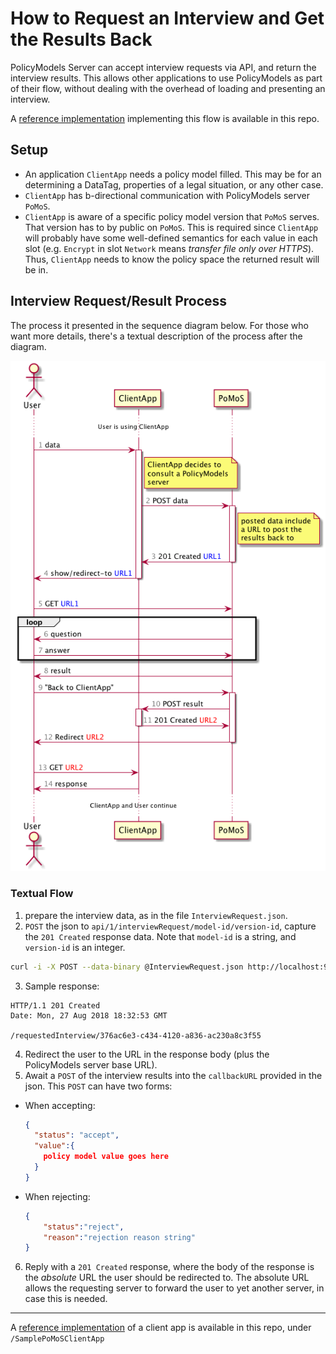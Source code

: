 
# How to Request an Interview and Get the Results Back

PolicyModels Server can accept interview requests via API, and return the interview results. This allows other applications to use PolicyModels as part of their flow, without dealing with the overhead of loading and presenting an interview.

A [reference implementation](/SamplePoMoSClientApp) implementing this flow is available in this repo.

## Setup

* An application `ClientApp` needs a policy model filled. This may be for an determining a DataTag, properties of a legal situation, or any other case.
* `ClientApp` has b-directional communication with PolicyModels server `PoMoS`.
* `ClientApp` is aware of a specific policy model version that `PoMoS` serves. That version has to by public on `PoMoS`. This is required since `ClientApp` will probably have some well-defined semantics for each value in each slot (e.g. `Encrypt` in slot `Network` means *transfer file only over HTTPS*). Thus, `ClientApp` needs to know  the policy space the returned result will be in.

## Interview Request/Result Process

The process it presented in the sequence diagram below. For those who want more details, there's a textual description of the process after the diagram.

![Interview Request/Response Process](InterviewRequest.png)


### Textual Flow
1. prepare the interview data, as in the file `InterviewRequest.json`.
2. `POST` the json to `api/1/interviewRequest/model-id/version-id`, capture the `201 Created` response data. Note that `model-id` is a string, and `version-id` is an integer.

  ```bash
  curl -i -X POST --data-binary @InterviewRequest.json http://localhost:9000/api/1/interviewRequest/cats-dogs/1
  ```

3. Sample response:

  ```http
  HTTP/1.1 201 Created
  Date: Mon, 27 Aug 2018 18:32:53 GMT

  /requestedInterview/376ac6e3-c434-4120-a836-ac230a8c3f55
 ```

4. Redirect the user to the URL in the response body (plus the PolicyModels server base URL).
5. Await a `POST` of the interview results into the `callbackURL` provided in the json. This `POST` can have two forms:

  * When accepting:

    ```json
    {
      "status": "accept",
      "value":{
        policy model value goes here
      }
    }
    ```

  * When rejecting:

    ```json
    {
        "status":"reject",
        "reason":"rejection reason string"
    }
    ```
6. Reply with a `201 Created` response, where the body of the response is the *absolute* URL the user should be redirected to. The absolute URL allows the requesting server to forward the user to yet another server, in case this is needed.

---
A [reference implementation](/SamplePoMoSClientApp) of a client app is available in this repo, under `/SamplePoMoSClientApp`
